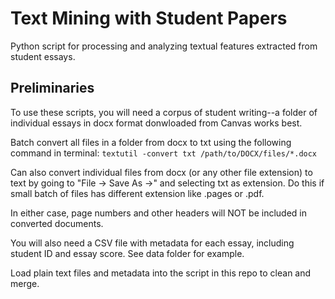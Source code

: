 # Text Mining with Student Papers
Python script for processing and analyzing textual features extracted from student essays. 

## Preliminaries

To use these scripts, you will need a corpus of student writing--a folder of individual essays in docx format donwloaded from Canvas works best. 

Batch convert all files in a folder from docx to txt using the following command in terminal: `textutil -convert txt /path/to/DOCX/files/*.docx`  

Can also convert individual files from docx (or any other file extension) to text by going to "File -> Save As ->" and selecting txt as extension. Do this if small batch of files  has different extension like .pages or .pdf. 

In either case, page numbers and other headers will NOT be included in converted documents. 

You will also need a CSV file with metadata for each essay, including student ID and essay score. See data folder for example. 

Load plain text files and metadata into the script in this repo to clean and merge.
